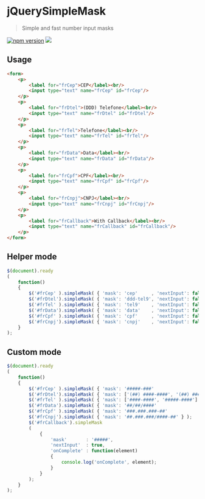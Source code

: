 # jQuerySimpleMask
> Simple and fast number input masks

[![npm version](https://badge.fury.io/js/jquerysimplemask.svg)](https://badge.fury.io/js/jquerysimplemask) [![](https://data.jsdelivr.com/v1/package/npm/jquerysimplemask/badge)](https://www.jsdelivr.com/package/npm/jquerysimplemask)

## Usage

```html
<form>
	<p>
		<label for="frCep">CEP</label><br/>
		<input type="text" name="frCep" id="frCep"/>
	</p>
	<p>
		<label for="frDtel">(DDD) Telefone</label><br/>
		<input type="text" name="frDtel" id="frDtel"/>
	</p>
	<p>
		<label for="frTel">Telefone</label><br/>
		<input type="text" name="frTel" id="frTel"/>
	</p>
	<p>
		<label for="frData">Data</label><br/>
		<input type="text" name="frData" id="frData"/>
	</p>
	<p>
		<label for="frCpf">CPF</label><br/>
		<input type="text" name="frCpf" id="frCpf"/>
	</p>
	<p>
		<label for="frCnpj">CNPJ</label><br/>
		<input type="text" name="frCnpj" id="frCnpj"/>
	</p>
	<p>
		<label for="frCallback">With Callback</label><br/>
		<input type="text" name="frCallback" id="frCallback"/>
	</p>
</form>
```

## Helper mode
```js
$(document).ready
(
	function()
	{
		$('#frCep' ).simpleMask( { 'mask': 'cep'     , 'nextInput': false } );
		$('#frDtel').simpleMask( { 'mask': 'ddd-tel9', 'nextInput': false } );
		$('#frTel' ).simpleMask( { 'mask': 'tel9'    , 'nextInput': false } );
		$('#frData').simpleMask( { 'mask': 'data'    , 'nextInput': false } );
		$('#frCpf' ).simpleMask( { 'mask': 'cpf'     , 'nextInput': false } );
		$('#frCnpj').simpleMask( { 'mask': 'cnpj'    , 'nextInput': false } );
	}
);
```

## Custom mode
```js
$(document).ready
(
	function()
	{
		$('#frCep' ).simpleMask( { 'mask': '#####-###'                          , 'nextInput': $('#frDtel') } );
		$('#frDtel').simpleMask( { 'mask': ['(##) ####-####', '(##) #####-####'], 'nextInput': $('#frTel' ) } );
		$('#frTel' ).simpleMask( { 'mask': ['####-####', '#####-####']          , 'nextInput': $('#frData') } );
		$('#frData').simpleMask( { 'mask': '##/##/####'                         , 'nextInput': $('#frCpf' ) } );
		$('#frCpf' ).simpleMask( { 'mask': '###.###.###-##'                     , 'nextInput': $('#frCnpj') } );
		$('#frCnpj').simpleMask( { 'mask': '##.###.###/####-##' } );
		$('#frCallback').simpleMask
		(
			{
				'mask'       : '#####',
				'nextInput'  : true,
				'onComplete' : function(element)
				{
					console.log('onComplete', element);
				}
			}
		);
	}
);
```